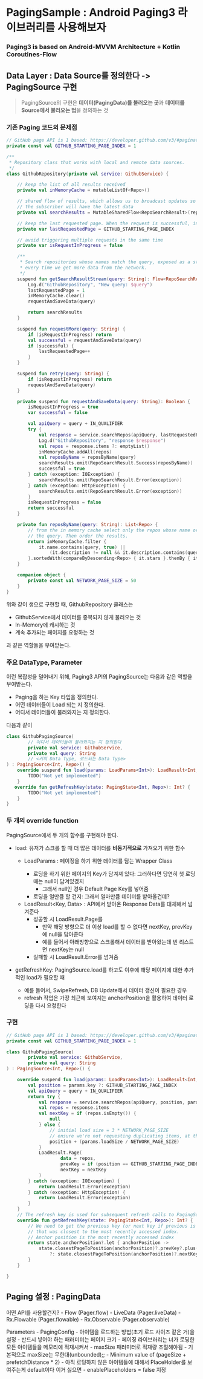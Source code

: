 # PagingSample : Android Paging3 라이브러리를 사용해보자

### Paging3 is based on Android-MVVM Architecture + Kotlin Coroutines-Flow

## Data Layer : Data Source를 정의한다 -> PagingSource 구현

> PagingSource의 구현은 **데이터(PagingData)를 불러오는 곳**과 **데이터를 Source에서 불러오는 법**을 정의하는 것

### 기존 Paging 코드의 문제점

```kotlin
// GitHub page API is 1 based: https://developer.github.com/v3/#pagination
private const val GITHUB_STARTING_PAGE_INDEX = 1

/**
 * Repository class that works with local and remote data sources.
 */
class GithubRepository(private val service: GithubService) {

    // keep the list of all results received
    private val inMemoryCache = mutableListOf<Repo>()

    // shared flow of results, which allows us to broadcast updates so
    // the subscriber will have the latest data
    private val searchResults = MutableSharedFlow<RepoSearchResult>(replay = 1)

    // keep the last requested page. When the request is successful, increment the page number.
    private var lastRequestedPage = GITHUB_STARTING_PAGE_INDEX

    // avoid triggering multiple requests in the same time
    private var isRequestInProgress = false

    /**
     * Search repositories whose names match the query, exposed as a stream of data that will emit
     * every time we get more data from the network.
     */
    suspend fun getSearchResultStream(query: String): Flow<RepoSearchResult> {
        Log.d("GithubRepository", "New query: $query")
        lastRequestedPage = 1
        inMemoryCache.clear()
        requestAndSaveData(query)

        return searchResults
    }

    suspend fun requestMore(query: String) {
        if (isRequestInProgress) return
        val successful = requestAndSaveData(query)
        if (successful) {
            lastRequestedPage++
        }
    }

    suspend fun retry(query: String) {
        if (isRequestInProgress) return
        requestAndSaveData(query)
    }

    private suspend fun requestAndSaveData(query: String): Boolean {
        isRequestInProgress = true
        var successful = false

        val apiQuery = query + IN_QUALIFIER
        try {
            val response = service.searchRepos(apiQuery, lastRequestedPage, NETWORK_PAGE_SIZE)
            Log.d("GithubRepository", "response $response")
            val repos = response.items ?: emptyList()
            inMemoryCache.addAll(repos)
            val reposByName = reposByName(query)
            searchResults.emit(RepoSearchResult.Success(reposByName))
            successful = true
        } catch (exception: IOException) {
            searchResults.emit(RepoSearchResult.Error(exception))
        } catch (exception: HttpException) {
            searchResults.emit(RepoSearchResult.Error(exception))
        }
        isRequestInProgress = false
        return successful
    }

    private fun reposByName(query: String): List<Repo> {
        // from the in memory cache select only the repos whose name or description matches
        // the query. Then order the results.
        return inMemoryCache.filter {
            it.name.contains(query, true) ||
                (it.description != null && it.description.contains(query, true))
        }.sortedWith(compareByDescending<Repo> { it.stars }.thenBy { it.name })
    }

    companion object {
        private const val NETWORK_PAGE_SIZE = 50
    }
}
```

위와 같이 생으로 구현할 때, GithubRepository 클래스는

- GithubService에서 데이터를 중복되지 않게 불러오는 것
- In-Memory에 캐시하는 것
- 계속 추가되는 페이지를 요청하는 것

과 같은 역할들을 부여받는다.

### 주요 DataType, Parameter

이런 복잡성을 덜어내기 위해, Paging3 API의 PagingSource는 다음과 같은 역할을 부여받는다.

- Paging을 하는 Key 타입을 정의한다.
- 어떤 데이터들이 Load 되는 지 정의한다.
- 어디서 데이터들이 불러와지는 지 정의한다.

다음과 같이

```kotlin
class GithubPagingSource(
        // 어디서 데이터들이 불러와지는 지 정의한다
        private val service: GithubService,
        private val query: String
        // <키의 Data Type, 로드되는 Data Type>
) : PagingSource<Int, Repo>() {
    override suspend fun load(params: LoadParams<Int>): LoadResult<Int, Repo> {
        TODO("Not yet implemented")
    }
   override fun getRefreshKey(state: PagingState<Int, Repo>): Int? {
        TODO("Not yet implemented")
    }
}
```

### 두 개의 override function

PagingSource에서 두 개의 함수를 구현해야 한다.

- load: 유저가 스크롤 할 때 더 많은 데이터를 **비동기적으로** 가져오기 위한 함수
    - LoadParams<Key> : 페이징을 하기 위한 데이터를 담는 Wrapper Class
        - 로딩을 하기 위한 페이지의 Key가 담겨져 있다: 그러하다면 당연히 첫 로딩때는 null이 담겨있겠지
            - 그래서 null인 경우 Default Page Key를 넣어줌
        - 로딩을 얼만큼 할 건지: 그래서 얼마만큼 데이터를 받아올건데?
    - LoadResult<Key, Data> : API에서 받아온 Response Data를 대체해서 넘겨준다
        - 성공할 시 LoadResult.Page를
            - 만약 해당 방향으로 더 이상 load를 할 수 없다면 nextKey, prevKey에 null을 담아준다
            - 예를 들어서 아래방향으로 스크롤해서 데이터를 받아왔는데 빈 리스트면 nextKey는 null
        - 실패할 시 LoadResult.Error를 넘겨줌

- getRefreshKey: PagingSource.load를 하고도 이후에 해당 페이지에 대한 추가적인 load가 필요할 때
    - 예를 들어서, SwipeRefresh, DB Update해서 데이터 갱신이 필요한 경우
    - refresh 작업은 가장 최근에 보여지는 anchorPosition을 활용하여 데이터 로딩을 다시 요청한다

### 구현

```kotlin
// GitHub page API is 1 based: https://developer.github.com/v3/#pagination
private const val GITHUB_STARTING_PAGE_INDEX = 1

class GithubPagingSource(
        private val service: GithubService,
        private val query: String
) : PagingSource<Int, Repo>() {

    override suspend fun load(params: LoadParams<Int>): LoadResult<Int, Repo> {
        val position = params.key ?: GITHUB_STARTING_PAGE_INDEX
        val apiQuery = query + IN_QUALIFIER
        return try {
            val response = service.searchRepos(apiQuery, position, params.loadSize)
            val repos = response.items
            val nextKey = if (repos.isEmpty()) {
                null
            } else {
                // initial load size = 3 * NETWORK_PAGE_SIZE
                // ensure we're not requesting duplicating items, at the 2nd request
                position + (params.loadSize / NETWORK_PAGE_SIZE)
            }
            LoadResult.Page(
                    data = repos,
                    prevKey = if (position == GITHUB_STARTING_PAGE_INDEX) null else position - 1,
                    nextKey = nextKey
            )
        } catch (exception: IOException) {
            return LoadResult.Error(exception)
        } catch (exception: HttpException) {
            return LoadResult.Error(exception)
        }
    }
    // The refresh key is used for subsequent refresh calls to PagingSource.load after the initial load
    override fun getRefreshKey(state: PagingState<Int, Repo>): Int? {
        // We need to get the previous key (or next key if previous is null) of the page
        // that was closest to the most recently accessed index.
        // Anchor position is the most recently accessed index
        return state.anchorPosition?.let { anchorPosition ->
            state.closestPageToPosition(anchorPosition)?.prevKey?.plus(1)
                ?: state.closestPageToPosition(anchorPosition)?.nextKey?.minus(1)
        }
    }

}
```

## Paging 설정 : PagingData

어떤 API를 사용할건지?
    - Flow (Pager.flow)
    - LiveData (Pager.liveData)
    - Rx.Flowable (Pager.flowable)
    - Rx.Observable (Pager.observable)

Parameters
    - PagingConfig
        - 아이템을 로드하는 방법(초기 로드 사이즈 같은 거)을 설정
        - 반드시 넣어야 하는 패러미터는 페이지 크기
        - 페이징 라이브러리는 너가 로딩한 모든 아이템들을 메모리에 적재시켜서
            - maxSize 패러미터로 적재량 조절해야됨
            - 기본적으로 maxSize는 무한대(unbounded);;
            - Minimum value of (pageSize + prefetchDistance * 2)
        - 아직 로딩하지 않은 아이템들에 대해서 PlaceHolder를 보여주는게 default이다 이거 싫으면
            - enablePlaceholders = false 지정
